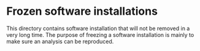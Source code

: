 # Frozen software installations

This directory contains software installation that will not be removed in a very long time.  The purpose of freezing a software installation is mainly to make sure an analysis can be reproduced.

